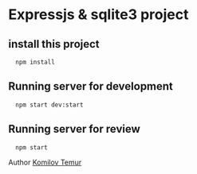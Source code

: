 # Expressjs & sqlite3 project


## install this project
```
  npm install
```

## Running server for development
```
  npm start dev:start
```



## Running server for review
```
  npm start
```

Author [Komilov Temur](https://t.me/tim_coder)
